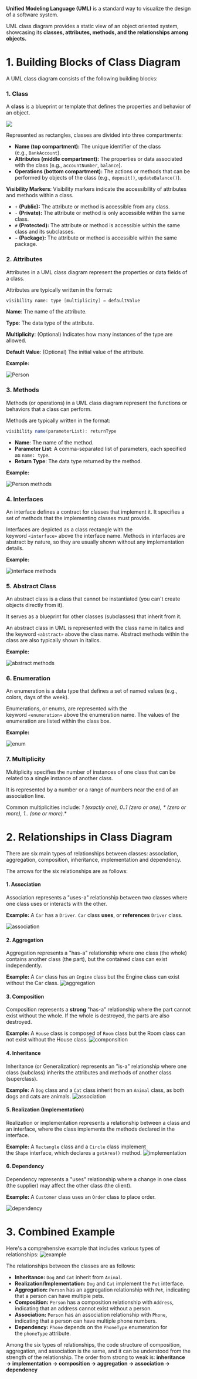 **Unified Modeling Language (UML)** is a standard way to visualize the design of a software system.

UML class diagram provides a static view of an object oriented system, showcasing its **classes, attributes, methods, and the relationships among objects.**

# 1. Building Blocks of Class Diagram

A UML class diagram consists of the following building blocks:

### 1. Class

A **class** is a blueprint or template that defines the properties and behavior of an object.

![](./images/uml/image1.png)

Represented as rectangles, classes are divided into three compartments:

- **Name (top compartment):** The unique identifier of the class (e.g., `BankAccount`).
- **Attributes (middle compartment):** The properties or data associated with the class (e.g., `accountNumber`, `balance`).
- **Operations (bottom compartment):** The actions or methods that can be performed by objects of the class (e.g., `deposit()`, `updateBalance()`).


**Visibility Markers**: Visibility markers indicate the accessibility of attributes and methods within a class.

- `+` **(Public):** The attribute or method is accessible from any class.
- `-` **(Private):** The attribute or method is only accessible within the same class.
- `#` **(Protected):** The attribute or method is accessible within the same class and its subclasses.
- `~` **(Package):** The attribute or method is accessible within the same package.

### **2. Attributes**

Attributes in a UML class diagram represent the properties or data fields of a class.

Attributes are typically written in the format:

```java
visibility name: type [multiplicity] = defaultValue
```

**Name**: The name of the attribute.

**Type**: The data type of the attribute.

**Multiplicity**: (Optional) Indicates how many instances of the type are allowed.

**Default Value**: (Optional) The initial value of the attribute.

**Example:**

![Person](./images/uml/person.png)
### **3. Methods**

Methods (or operations) in a UML class diagram represent the functions or behaviors that a class can perform.

Methods are typically written in the format:

```java
visibility name(parameterList): returnType
```

- **Name**: The name of the method.
- **Parameter List**: A comma-separated list of parameters, each specified as `name: type`.
- **Return Type**: The data type returned by the method.

**Example:**

![Person methods](./images/uml/person2.png)

### 4. Interfaces

An interface defines a contract for classes that implement it. It specifies a set of methods that the implementing classes must provide.

Interfaces are depicted as a class rectangle with the keyword `«interface»` above the interface name. Methods in interfaces are abstract by nature, so they are usually shown without any implementation details.

**Example:**

![interface methods](./images/uml/interface.png)
### 5. Abstract Class

An abstract class is a class that cannot be instantiated (you can't create objects directly from it).

It serves as a blueprint for other classes (subclasses) that inherit from it.

An abstract class in UML is represented with the class name in italics and the keyword `«abstract»` above the class name. Abstract methods within the class are also typically shown in italics.

**Example:**

![abstract methods](./images/uml/abstract.png)

### 6. Enumeration

An enumeration is a data type that defines a set of named values (e.g., colors, days of the week).

Enumerations, or enums, are represented with the keyword `«enumeration»` above the enumeration name. The values of the enumeration are listed within the class box.

**Example:**

![enum](./images/uml/enumeration.png)

### 7. Multiplicity

Multiplicity specifies the number of instances of one class that can be related to a single instance of another class.

It is represented by a number or a range of numbers near the end of an association line.

Common multiplicities include: **1 (exactly one), 0..1 (zero or one), * (zero or more), 1..* (one or more).**

# 2. Relationships in Class Diagram

There are six main types of relationships between classes: association, aggregation, composition, inheritance, implementation and dependency.

The arrows for the six relationships are as follows:

#### 1. Association

Association represents a "uses-a" relationship between two classes where one class uses or interacts with the other.

**Example:** A `Car` has a `Driver`. `Car` class **uses**, or **references** `Driver` class.

![association](./images/uml/class-diagram-assosciation-dark.png)
#### 2. Aggregation

Aggregation represents a "has-a" relationship where one class (the whole) contains another class (the part), but the contained class can exist independently.

**Example:** A `Car` class has an `Engine` class but the Engine class can exist without the Car class.
![aggregation](./images/uml/class-diagram-aggregation-dark.png)

#### 3. Composition

Composition represents a **strong** "has-a" relationship where the part cannot exist without the whole. If the whole is destroyed, the parts are also destroyed.

**Example:** A `House` class is composed of `Room` class but the Room class can not exist without the House class.
![componsition](./images/uml/class-diagram-composition-dark.png)
#### 4. Inheritance

Inheritance (or Generalization) represents an "is-a" relationship where one class (subclass) inherits the attributes and methods of another class (superclass).

**Example:** A `Dog` class and a `Cat` class inherit from an `Animal` class, as both dogs and cats are animals.
![association](./images/uml/class-diagram-inheritance-dark.png)
#### 5. Realization (Implementation)

Realization or implementation represents a relationship between a class and an interface, where the class implements the methods declared in the interface.

**Example:** A `Rectangle` class and a `Circle` class implement the `Shape` interface, which declares a `getArea()` method.
![implementation](./images/uml/class-diagram-implementation-dark.png)

#### 6. Dependency

Dependency represents a "uses" relationship where a change in one class (the supplier) may affect the other class (the client).

**Example:** A `Customer` class uses an `Order` class to place order.

![dependency](./images/uml/class-diagram-dependency-dark.png)

# 3. Combined Example

Here's a comprehensive example that includes various types of relationships:
![example](./images/uml/class-diagram-example-dark.png)

The relationships between the classes are as follows:

- **Inheritance:** `Dog` and `Cat` inherit from `Animal`.
- **Realization/Implementation:** `Dog` and `Cat` implement the `Pet` interface.
- **Aggregation:** `Person` has an aggregation relationship with `Pet`, indicating that a person can have multiple pets.
- **Composition:** `Person` has a composition relationship with `Address`, indicating that an address cannot exist without a person.
- **Association:** `Person` has an association relationship with `Phone`, indicating that a person can have multiple phone numbers.
- **Dependency:** `Phone` depends on the `PhoneType` enumeration for the `phoneType` attribute.

Among the six types of relationships, the code structure of composition, aggregation, and association is the same, and it can be understood from the strength of the relationship. The order from strong to weak is: **inheritance → implementation → composition → aggregation → association → dependency**
